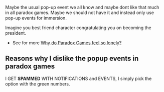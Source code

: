 Maybe the usual pop-up event we all know and maybe dont like that much in all paradox games. Maybe we should not have it and instead only use pop-up events for immersion. 

Imagine you best friend character congratulating you on becoming the president.
- See for more [Why do Paradox Games feel so lonely?](https://www.youtube.com/watch?v=jnAKOaElS9Q)


## Reasons why I dislike the popup events in paradox games

I GET **SPAMMED** WITH NOTIFICATIONS and EVENTS, I simply pick the option with the green numbers.